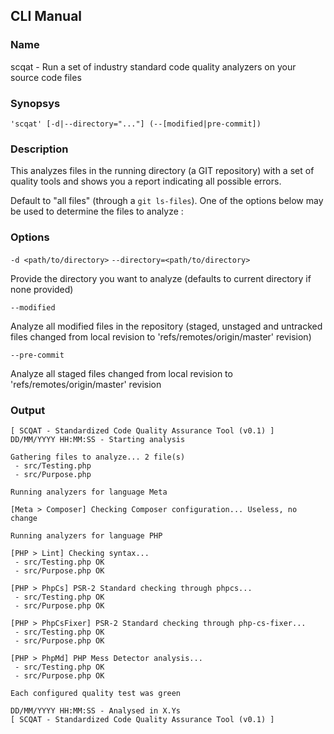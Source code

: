 ## CLI Manual

### Name

scqat - Run a set of industry standard code quality analyzers on your source code files

### Synopsys

```
'scqat' [-d|--directory="..."] (--[modified|pre-commit])
```

### Description

This analyzes files in the running directory (a GIT repository) with a set of quality tools and shows you a report indicating all possible errors.

Default to "all files" (through a `git ls-files`). One of the options below may be used to determine the files to analyze :

### Options

`-d <path/to/directory>`
`--directory=<path/to/directory>`

Provide the directory you want to analyze (defaults to current directory if none provided)

`--modified`

Analyze all modified files in the repository (staged, unstaged and untracked files changed from local revision to 'refs/remotes/origin/master' revision)

`--pre-commit`

Analyze all staged files changed from local revision to 'refs/remotes/origin/master' revision

### Output

```
[ SCQAT - Standardized Code Quality Assurance Tool (v0.1) ]
DD/MM/YYYY HH:MM:SS - Starting analysis

Gathering files to analyze... 2 file(s)
 - src/Testing.php
 - src/Purpose.php

Running analyzers for language Meta

[Meta > Composer] Checking Composer configuration... Useless, no change

Running analyzers for language PHP

[PHP > Lint] Checking syntax...
 - src/Testing.php OK
 - src/Purpose.php OK

[PHP > PhpCs] PSR-2 Standard checking through phpcs...
 - src/Testing.php OK
 - src/Purpose.php OK

[PHP > PhpCsFixer] PSR-2 Standard checking through php-cs-fixer...
 - src/Testing.php OK
 - src/Purpose.php OK

[PHP > PhpMd] PHP Mess Detector analysis...
 - src/Testing.php OK
 - src/Purpose.php OK

Each configured quality test was green

DD/MM/YYYY HH:MM:SS - Analysed in X.Ys
[ SCQAT - Standardized Code Quality Assurance Tool (v0.1) ]
```